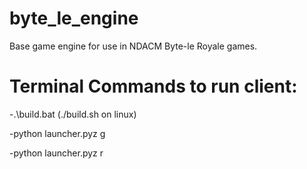 # byte_le_engine
Base game engine for use in NDACM Byte-le Royale games.

# Terminal Commands to run client:

-.\build.bat (./build.sh on linux)

-python launcher.pyz g

-python launcher.pyz r

